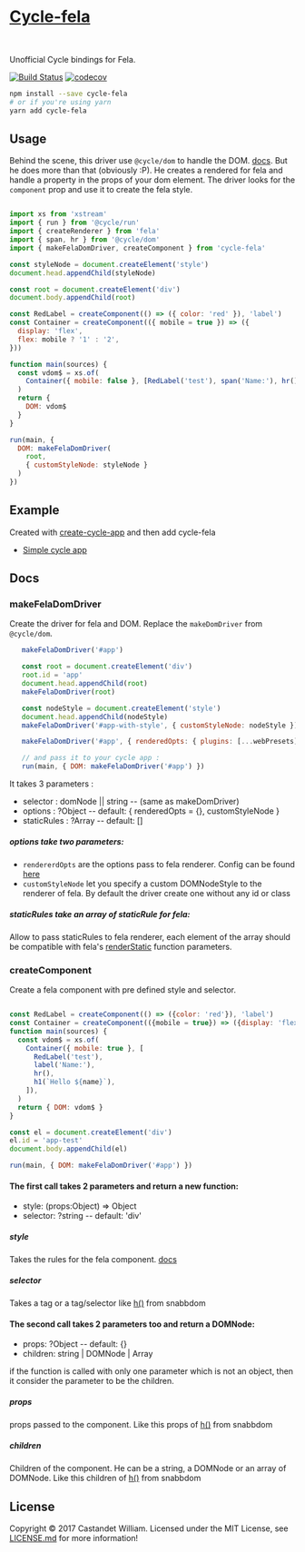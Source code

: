<h1><a href="https://github.com/wcastand/cycle-fela">Cycle-fela</a></h1>
<br />

Unofficial Cycle bindings for Fela.

[![Build Status](https://travis-ci.org/wcastand/cycle-fela.svg?branch=master)](https://travis-ci.org/wcastand/cycle-fela) [![codecov](https://codecov.io/gh/wcastand/cycle-fela/branch/master/graph/badge.svg)](https://codecov.io/gh/wcastand/cycle-fela)

```sh
npm install --save cycle-fela
# or if you're using yarn
yarn add cycle-fela
```

## Usage

Behind the scene, this driver use `@cycle/dom` to handle the DOM. [docs](https://cycle.js.org/api/dom.html).
But he does more than that (obviously :P). He creates a rendered for fela and handle a property in the props of your dom element.
The driver looks for the `component` prop and use it to create the fela style.

```javascript

import xs from 'xstream'
import { run } from '@cycle/run'
import { createRenderer } from 'fela'
import { span, hr } from '@cycle/dom'
import { makeFelaDomDriver, createComponent } from 'cycle-fela'

const styleNode = document.createElement('style')
document.head.appendChild(styleNode)

const root = document.createElement('div')
document.body.appendChild(root)

const RedLabel = createComponent(() => ({ color: 'red' }), 'label')
const Container = createComponent(({ mobile = true }) => ({
  display: 'flex',
  flex: mobile ? '1' : '2',
}))

function main(sources) {
  const vdom$ = xs.of(
    Container({ mobile: false }, [RedLabel('test'), span('Name:'), hr(), span(`Hello`)]),
  )
  return {
    DOM: vdom$
  }
}

run(main, {
  DOM: makeFelaDomDriver(
    root,
    { customStyleNode: styleNode }
  )
})

```

## Example

Created with [create-cycle-app](https://github.com/cyclejs-community/create-cycle-app) and then add cycle-fela
- [Simple cycle app](https://github.com/wcastand/cycle-fela-example)

## Docs

### makeFelaDomDriver

Create the driver for fela and DOM. Replace the `makeDomDriver` from `@cycle/dom`.

```javascript
   makeFelaDomDriver('#app')

   const root = document.createElement('div')
   root.id = 'app'
   document.head.appendChild(root)
   makeFelaDomDriver(root)

   const nodeStyle = document.createElement('style')
   document.head.appendChild(nodeStyle)
   makeFelaDomDriver('#app-with-style', { customStyleNode: nodeStyle })

   makeFelaDomDriver('#app', { renderedOpts: { plugins: [...webPresets] } })

   // and pass it to your cycle app :
   run(main, { DOM: makeFelaDomDriver('#app') })
```

It takes 3 parameters :
- selector : domNode || string -- (same as makeDomDriver)
- options : ?Object -- default: { renderedOpts = {}, customStyleNode }
- staticRules : ?Array -- default: []

##### options take two parameters: 
- `rendererdOpts` are the options pass to fela renderer. Config can be found [here](http://fela.js.org/docs/api/fela/createRenderer.html)
- `customStyleNode` let you specify a custom DOMNodeStyle to the renderer of fela. By default the driver create one without any id or class

##### staticRules take an array of staticRule for fela:

Allow to pass staticRules to fela renderer, each element of the array should be compatible with fela's [renderStatic](http://fela.js.org/docs/api/fela/Renderer.html#renderstaticstyle-reference) function parameters.

### createComponent

Create a fela component with pre defined style and selector.

```javascript

const RedLabel = createComponent(() => ({color: 'red'}), 'label')
const Container = createComponent(({mobile = true}) => ({display: 'flex', flex: mobile ? '1' : '2'}))
function main(sources) {
  const vdom$ = xs.of(
    Container({ mobile: true }, [
      RedLabel('test'),
      label('Name:'),
      hr(),
      h1(`Hello ${name}`),
    ]),
  )
  return { DOM: vdom$ }
}

const el = document.createElement('div')
el.id = 'app-test'
document.body.appendChild(el)

run(main, { DOM: makeFelaDomDriver('#app') })
```

#### The first call takes 2 parameters and return a new function:
- style: (props:Object) => Object
- selector: ?string -- default: 'div'

##### style 

Takes the rules for the fela component. [docs](http://fela.js.org/docs/basics/Rules.html)

##### selector

Takes a tag or a tag/selector like [h()](https://github.com/snabbdom/snabbdom#snabbdomh) from snabbdom


#### The second call takes 2 parameters too and return a DOMNode:
- props: ?Object -- default: {}
- children: string | DOMNode | Array<DOMNode>

if the function is called with only one parameter which is not an object, then it consider the parameter to be the children.

##### props

props passed to the component.
Like this props of [h()](https://github.com/snabbdom/snabbdom#snabbdomh) from snabbdom

##### children

Children of the component. He can be a string, a DOMNode or an array of DOMNode.
Like this children of [h()](https://github.com/snabbdom/snabbdom#snabbdomh) from snabbdom


## License

Copyright © 2017 Castandet William. Licensed under the MIT License, see [LICENSE.md](LICENSE.md) for more information!
